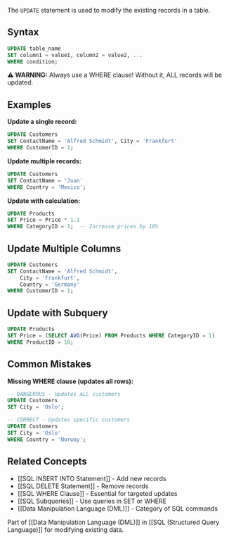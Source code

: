 The `UPDATE` statement is used to modify the existing records in a table.

## Syntax
```sql
UPDATE table_name
SET column1 = value1, column2 = value2, ...
WHERE condition;
```

**⚠️ WARNING:** Always use a WHERE clause! Without it, ALL records will be updated.

## Examples

**Update a single record:**
```sql
UPDATE Customers
SET ContactName = 'Alfred Schmidt', City = 'Frankfurt'
WHERE CustomerID = 1;
```

**Update multiple records:**
```sql
UPDATE Customers
SET ContactName = 'Juan'
WHERE Country = 'Mexico';
```

**Update with calculation:**
```sql
UPDATE Products
SET Price = Price * 1.1
WHERE CategoryID = 1;  -- Increase prices by 10%
```

## Update Multiple Columns
```sql
UPDATE Customers
SET ContactName = 'Alfred Schmidt',
    City = 'Frankfurt',
    Country = 'Germany'
WHERE CustomerID = 1;
```

## Update with Subquery
```sql
UPDATE Products
SET Price = (SELECT AVG(Price) FROM Products WHERE CategoryID = 1)
WHERE ProductID = 10;
```

## Common Mistakes

**Missing WHERE clause (updates all rows):**
```sql
-- DANGEROUS - Updates ALL customers
UPDATE Customers
SET City = 'Oslo';

-- CORRECT - Updates specific customers  
UPDATE Customers
SET City = 'Oslo'
WHERE Country = 'Norway';
```

## Related Concepts
- [[SQL INSERT INTO Statement]] - Add new records
- [[SQL DELETE Statement]] - Remove records  
- [[SQL WHERE Clause]] - Essential for targeted updates
- [[SQL Subqueries]] - Use queries in SET or WHERE
- [[Data Manipulation Language (DML)]] - Category of SQL commands

Part of [[Data Manipulation Language (DML)]] in [[SQL (Structured Query Language)]] for modifying existing data.
